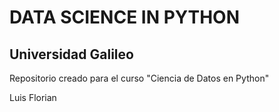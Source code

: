 # DATA SCIENCE IN PYTHON
## Universidad Galileo
Repositorio creado para el curso "Ciencia de Datos en Python"

Luis Florian
